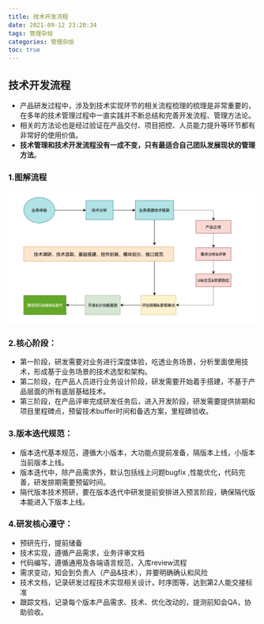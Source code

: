 ```yaml
---
title: 技术开发流程
date: 2021-09-12 23:20:34
tags: 管理杂烩
categories: 管理杂烩
toc: true
---
```



## 技术开发流程

- 产品研发过程中，涉及到技术实现环节的相关流程梳理的梳理是非常重要的，在多年的技术管理过程中一直实践并不断总结和完善开发流程、管理方法论。
- 相关的方法论也是经过验证在产品交付、项目把控、人员能力提升等环节都有非常好的使用价值。
- **技术管理和技术开发流程没有一成不变，只有最适合自己团队发展现状的管理方法**。

### 1.图解流程

![](https://raw.githubusercontent.com/zhulg/allpic/master/jishu.jpg)


### 2.核心阶段：
- 第一阶段，研发需要对业务进行深度体验，吃透业务场景，分析里面使用技术，形成基于业务场景的技术选型和架构。
- 第二阶段，在产品人员进行业务设计阶段，研发需要开始着手搭建，不基于产品层面的所有底层基础技术。
- 第三阶段，在产品评审完成研发任务后，进入开发阶段，研发需要提供排期和项目里程碑点，预留技术buffer时间和备选方案，里程碑验收。

### 3.版本迭代规范：
- 版本迭代基本规范，遵循大小版本，大功能点提前准备，隔版本上线，小版本当前版本上线。
- 版本迭代中，除产品需求外，默认包括线上问题bugfix ,性能优化，代码完善，研发排期需要预留时间。
- 隔代版本技术预研，要在版本迭代中研发提前安排进入预言阶段，确保隔代版本能进入下版本上线。

### 4.研发核心遵守：
 - 预研先行，提前储备
 - 技术实现，遵循产品需求，业务评审文档
 - 代码编写，遵循通用及各端语言规范，入库review流程
 - 需求变动，知会到负责人（产品&技术），并要明确确认和风险
 - 技术文档，记录研发过程技术实现相关设计，时序图等，达到第2人能交接标准
 - 跟踪文档，记录每个版本产品需求、技术、优化改动的，提测前知会QA，协助验收。